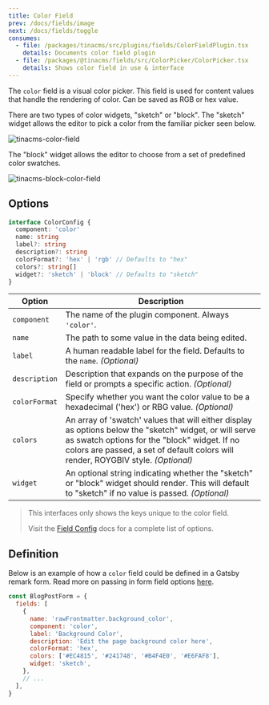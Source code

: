 ```yaml
---
title: Color Field
prev: /docs/fields/image
next: /docs/fields/toggle
consumes:
  - file: /packages/tinacms/src/plugins/fields/ColorFieldPlugin.tsx
    details: Documents color field plugin
  - file: /packages/@tinacms/fields/src/ColorPicker/ColorPicker.tsx
    details: Shows color field in use & interface
---
```


The `color` field is a visual color picker. This field is used for content values that handle the rendering of color. Can be saved as RGB or hex value.

There are two types of color widgets, "sketch" or "block". The "sketch" widget allows the editor to pick a color from the familiar picker seen below.

![tinacms-color-field](/img/fields/color.jpg)

The "block" widget allows the editor to choose from a set of predefined color swatches.

![tinacms-block-color-field](/img/fields/block-color-field.png)

## Options

```typescript
interface ColorConfig {
  component: 'color'
  name: string
  label?: string
  description?: string
  colorFormat?: 'hex' | 'rgb' // Defaults to "hex"
  colors?: string[]
  widget?: 'sketch' | 'block' // Defaults to "sketch"
}
```

| Option        | Description                                                                                                                                                                                                                                  |
| ------------- | -------------------------------------------------------------------------------------------------------------------------------------------------------------------------------------------------------------------------------------------- |
| `component`   | The name of the plugin component. Always `'color'`.                                                                                                                                                                                          |
| `name`        | The path to some value in the data being edited.                                                                                                                                                                                             |
| `label`       | A human readable label for the field. Defaults to the `name`. _(Optional)_                                                                                                                                                                   |
| `description` | Description that expands on the purpose of the field or prompts a specific action. _(Optional)_                                                                                                                                              |
| `colorFormat` | Specify whether you want the color value to be a hexadecimal ('hex') or RBG value. _(Optional)_                                                                                                                                              |
| `colors`      | An array of 'swatch' values that will either display as options below the "sketch" widget, or will serve as swatch options for the "block" widget. If no colors are passed, a set of default colors will render, ROYGBIV style. _(Optional)_ |
| `widget`      | An optional string indicating whether the "sketch" or "block" widget should render. This will default to "sketch" if no value is passed. _(Optional)_                                                                                        |

> This interfaces only shows the keys unique to the color field.
>
> Visit the [Field Config](/docs/fields) docs for a complete list of options.

## Definition

Below is an example of how a `color` field could be defined in a Gatsby remark form. Read more on passing in form field options [here](/guides/gatsby/markdown/editing-remark-content#customizing-remark-forms).

```javascript
const BlogPostForm = {
  fields: [
    {
      name: 'rawFrontmatter.background_color',
      component: 'color',
      label: 'Background Color',
      description: 'Edit the page background color here',
      colorFormat: 'hex',
      colors: ['#EC4815', '#241748', '#B4F4E0', '#E6FAF8'],
      widget: 'sketch',
    },
    // ...
  ],
}
```
